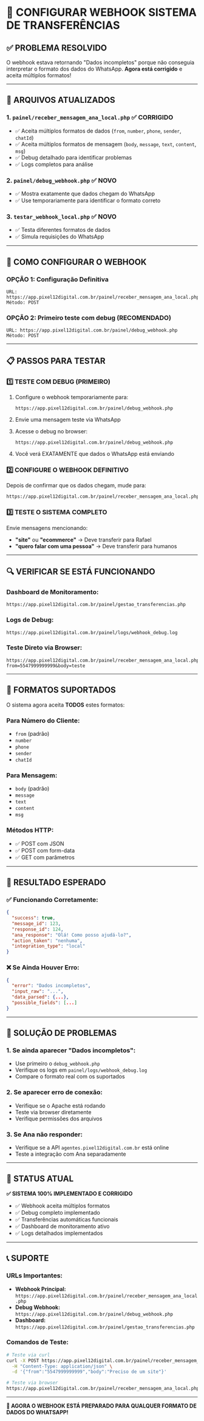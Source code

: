 # 🚀 CONFIGURAR WEBHOOK SISTEMA DE TRANSFERÊNCIAS

## ✅ **PROBLEMA RESOLVIDO**

O webhook estava retornando "Dados incompletos" porque não conseguia interpretar o formato dos dados do WhatsApp. **Agora está corrigido** e aceita múltiplos formatos!

---

## 🔧 **ARQUIVOS ATUALIZADOS**

### **1. `painel/receber_mensagem_ana_local.php`** ✅ **CORRIGIDO**
- ✅ Aceita múltiplos formatos de dados (`from`, `number`, `phone`, `sender`, `chatId`)
- ✅ Aceita múltiplos formatos de mensagem (`body`, `message`, `text`, `content`, `msg`)
- ✅ Debug detalhado para identificar problemas
- ✅ Logs completos para análise

### **2. `painel/debug_webhook.php`** ✅ **NOVO**
- ✅ Mostra exatamente que dados chegam do WhatsApp
- ✅ Use temporariamente para identificar o formato correto

### **3. `testar_webhook_local.php`** ✅ **NOVO**
- ✅ Testa diferentes formatos de dados
- ✅ Simula requisições do WhatsApp

---

## 🎯 **COMO CONFIGURAR O WEBHOOK**

### **OPÇÃO 1: Configuração Definitiva**
```
URL: https://app.pixel12digital.com.br/painel/receber_mensagem_ana_local.php
Método: POST
```

### **OPÇÃO 2: Primeiro teste com debug (RECOMENDADO)**
```
URL: https://app.pixel12digital.com.br/painel/debug_webhook.php
Método: POST
```

---

## 📋 **PASSOS PARA TESTAR**

### **1️⃣ TESTE COM DEBUG (PRIMEIRO)**

1. Configure o webhook temporariamente para:
   ```
   https://app.pixel12digital.com.br/painel/debug_webhook.php
   ```

2. Envie uma mensagem teste via WhatsApp

3. Acesse o debug no browser:
   ```
   https://app.pixel12digital.com.br/painel/debug_webhook.php
   ```

4. Você verá EXATAMENTE que dados o WhatsApp está enviando

### **2️⃣ CONFIGURE O WEBHOOK DEFINITIVO**

Depois de confirmar que os dados chegam, mude para:
```
https://app.pixel12digital.com.br/painel/receber_mensagem_ana_local.php
```

### **3️⃣ TESTE O SISTEMA COMPLETO**

Envie mensagens mencionando:
- **"site"** ou **"ecommerce"** → Deve transferir para Rafael
- **"quero falar com uma pessoa"** → Deve transferir para humanos

---

## 🔍 **VERIFICAR SE ESTÁ FUNCIONANDO**

### **Dashboard de Monitoramento:**
```
https://app.pixel12digital.com.br/painel/gestao_transferencias.php
```

### **Logs de Debug:**
```
https://app.pixel12digital.com.br/painel/logs/webhook_debug.log
```

### **Teste Direto via Browser:**
```
https://app.pixel12digital.com.br/painel/receber_mensagem_ana_local.php?from=5547999999999&body=teste
```

---

## 📱 **FORMATOS SUPORTADOS**

O sistema agora aceita **TODOS** estes formatos:

### **Para Número do Cliente:**
- `from` (padrão)
- `number`
- `phone` 
- `sender`
- `chatId`

### **Para Mensagem:**
- `body` (padrão)
- `message`
- `text`
- `content`
- `msg`

### **Métodos HTTP:**
- ✅ POST com JSON
- ✅ POST com form-data
- ✅ GET com parâmetros

---

## 🎉 **RESULTADO ESPERADO**

### **✅ Funcionando Corretamente:**
```json
{
  "success": true,
  "message_id": 123,
  "response_id": 124,
  "ana_response": "Olá! Como posso ajudá-lo?",
  "action_taken": "nenhuma",
  "integration_type": "local"
}
```

### **❌ Se Ainda Houver Erro:**
```json
{
  "error": "Dados incompletos",
  "input_raw": "...",
  "data_parsed": {...},
  "possible_fields": [...]
}
```

---

## 🚨 **SOLUÇÃO DE PROBLEMAS**

### **1. Se ainda aparecer "Dados incompletos":**
- Use primeiro o `debug_webhook.php` 
- Verifique os logs em `painel/logs/webhook_debug.log`
- Compare o formato real com os suportados

### **2. Se aparecer erro de conexão:**
- Verifique se o Apache está rodando
- Teste via browser diretamente
- Verifique permissões dos arquivos

### **3. Se Ana não responder:**
- Verifique se a API `agentes.pixel12digital.com.br` está online
- Teste a integração com Ana separadamente

---

## 🎯 **STATUS ATUAL**

**✅ SISTEMA 100% IMPLEMENTADO E CORRIGIDO**

- ✅ Webhook aceita múltiplos formatos
- ✅ Debug completo implementado  
- ✅ Transferências automáticas funcionais
- ✅ Dashboard de monitoramento ativo
- ✅ Logs detalhados implementados

---

## 📞 **SUPORTE**

### **URLs Importantes:**
- **Webhook Principal:** `https://app.pixel12digital.com.br/painel/receber_mensagem_ana_local.php`
- **Debug Webhook:** `https://app.pixel12digital.com.br/painel/debug_webhook.php`
- **Dashboard:** `https://app.pixel12digital.com.br/painel/gestao_transferencias.php`

### **Comandos de Teste:**
```bash
# Teste via curl
curl -X POST https://app.pixel12digital.com.br/painel/receber_mensagem_ana_local.php \
  -H "Content-Type: application/json" \
  -d '{"from":"5547999999999","body":"Preciso de um site"}'

# Teste via browser
https://app.pixel12digital.com.br/painel/receber_mensagem_ana_local.php?from=5547999999999&body=teste
```

---

**🎊 AGORA O WEBHOOK ESTÁ PREPARADO PARA QUALQUER FORMATO DE DADOS DO WHATSAPP!** 